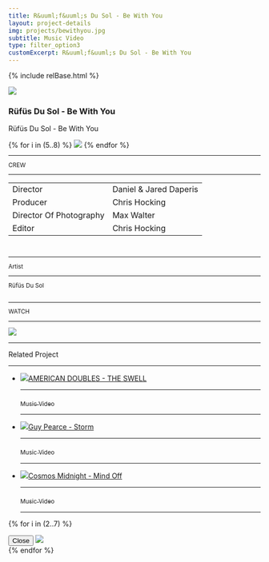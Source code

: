 ```yaml
---
title: R&uuml;f&uuml;s Du Sol - Be With You
layout: project-details
img: projects/bewithyou.jpg
subtitle: Music Video
type: filter_option3
customExcerpt: R&uuml;f&uuml;s Du Sol - Be With You
---
```


{% include relBase.html %}

<style> #gallery img {aspect-ratio: 16/9;}</style>
 <div id="heroImage">
        <img src="{{ relBase }}img/gallery/bewithyou1.jpg"></div>
 <section id="details">
    <article><span id="main-detail">
      <h1>R&uuml;f&uuml;s Du Sol - Be With You</h1><p>R&uuml;f&uuml;s Du Sol - Be With You</p>
      <div id="gallery">
        {% for i in (5..8) %}
        <img src="{{ relBase }}img/gallery/bewithyou{{ i }}.jpg" data-hystmodal="#myModal{{ i }}">
        {% endfor %}
      </div></span>
      <sub>
        <!--<hr>CAST
        <hr>
        Oli Pizzey-Stratford<br>
        Jade Knight<br>
        Basil Firea<br>
        <br>-->
        <hr>CREW
        <hr><table><tr><td>
        Director</td><td>Daniel & Jared Daperis</td></tr><tr><td>
        Producer</td><td>Chris Hocking</td></tr><tr><td>
        Director Of Photography</td><td>Max Walter</td></tr><tr><td>
        Editor</td><td>Chris Hocking</td></tr></table><br>
        <hr>Artist
        <hr>
        R&uuml;f&uuml;s Du Sol<br><br>
        <hr>WATCH
        <hr>
        <a href="https://www.youtube.com/watch?v=DKH2t5d2Mj0" target="_blank"><img src="{{ relBase }}img/social/youtube.svg" class="youtube"></a>
      </sub>
    </article>
    <div id="related">
      <hr>
      Related Project
      <hr>
      <ul>
        <li><a href="../american-doubles-the-swell/"><img src="{{ relBase }}img/projects/swell.jpg">AMERICAN DOUBLES - THE SWELL
          <hr><sub>Music Video</sub>
          <hr></a>
        </li>
        <li><a href="../guy-pearce-storm/"><img src="{{ relBase }}img/projects/storm.jpg">Guy Pearce - Storm
          <hr><sub>Music Video</sub>
          <hr></a>
        </li>
        <li><a href="../cosmos-midnight-mind-off/"><img src="{{ relBase }}img/projects/mindoff.jpg">Cosmos Midnight - Mind Off
          <hr><sub>Music Video</sub>
          <hr></a>
        </li>
      </ul>
    </div>
  </section>

{% for i in (2..7) %}
<div class="hystmodal" id="myModal{{ i }}" aria-hidden="true">
    <div class="hystmodal__wrap">
        <div class="hystmodal__window" role="dialog" aria-modal="true">
            <button data-hystclose class="hystmodal__close">Close</button>
            <!-- Your modal HTML markup -->
            <img src="{{ relBase }}img/gallery/bewithyou{{ i }}.jpg">
        </div>
    </div>
</div>
{% endfor %}

  <div id="gradient"></div>
